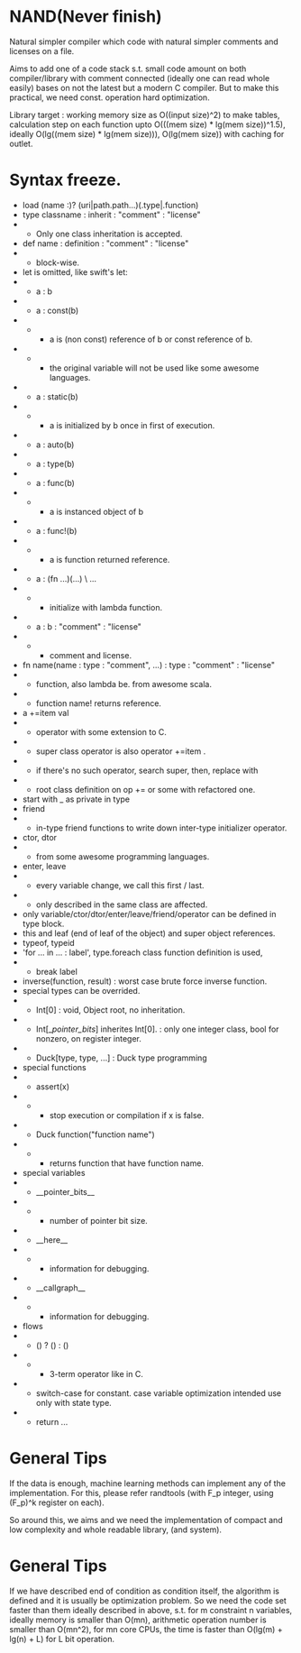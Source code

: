 # NAND(Never finish)
Natural simpler compiler which code with natural simpler comments and licenses on a file.

Aims to add one of a code stack s.t. small code amount on both compiler/library with comment connected (ideally one can read whole easily) bases on not the latest but a modern C compiler. But to make this practical, we need const. operation hard optimization.

Library target : working memory size as O((input size)^2) to make tables, calculation step on each function upto O(((mem size) * lg(mem size))^1.5), ideally O(lg((mem size) * lg(mem size))), O(lg(mem size)) with caching for outlet.

# Syntax freeze.
* load (name :)? (uri|path.path...)(.type|.function)
* type classname : inherit : "comment" : "license"
* * Only one class inheritation is accepted.
* def name : definition : "comment" : "license"
* * block-wise.
* let is omitted, like swift's let:
* * a : b
* * a : const(b)
* * * a is (non const) reference of b or const reference of b.
* * * the original variable will not be used like some awesome languages.
* * a : static(b)
* * * a is initialized by b once in first of execution.
* * a : auto(b)
* * a : type(b)
* * a : func(b)
* * * a is instanced object of b
* * a : func!(b)
* * * a is function returned reference.
* * a : (fn ...)(...) \\ ...
* * * initialize with lambda function.
* * a : b : "comment" : "license"
* * * comment and license.
* fn name(name : type : "comment", ...) : type : "comment" : "license"
* * function, also lambda be. from awesome scala.
* * function name! returns reference.
* a +=item val
* * operator with some extension to C.
* * super class operator is also operator +=item .
* * if there's no such operator, search super, then, replace with
* * root class definition on op += or some with refactored one.
* start with _ as private in type
* friend
* * in-type friend functions to write down inter-type initializer operator.
* ctor, dtor
* * from some awesome programming languages.
* enter, leave
* * every variable change, we call this first / last.
* * only described in the same class are affected.
* only variable/ctor/dtor/enter/leave/friend/operator can be defined in type block.
* this and leaf (end of leaf of the object) and super object references.
* typeof, typeid
* 'for ... in ... : label', type.foreach class function definition is used,
* * break label
* inverse(function, result) : worst case brute force inverse function.
* special types can be overrided.
* * Int\[0\] : void, Object root, no inheritation.
* * Int\[__pointer_bits_\] inherites Int\[0\]. : only one integer class, bool for nonzero, on register integer.
* * Duck[type, type, ...] : Duck type programming
* special functions
* * assert(x)
* * * stop execution or compilation if x is false.
* * Duck function("function name")
* * * returns function that have function name.
* special variables
* * \_\_pointer_bits\_\_
* * * number of pointer bit size.
* * \_\_here\_\_
* * * information for debugging.
* * \_\_callgraph\_\_
* * * information for debugging.
* flows
* * () ? () : ()
* * * 3-term operator like in C.
* * switch-case for constant. case variable optimization intended use only with state type.
* * return ...

# General Tips
If the data is enough, machine learning methods can implement any of the implementation.
For this, please refer randtools (with F_p integer, using (F_p)^k register on each).

So around this, we aims and we need the implementation of compact and low complexity and whole readable library, (and system).

# General Tips
If we have described end of condition as condition itself, the algorithm is defined and it is usually be optimization problem.
So we need the code set faster than them ideally described in above, s.t. for m constraint n variables, ideally memory is smaller than O(mn), arithmetic operation number is smaller than O(mn^2), for mn core CPUs, the time is faster than O(lg(m) + lg(n) + L) for L bit operation.


